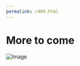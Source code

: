 ```yaml
---
permalink: /404.html
---
```


# More to come

![Image](https://cdn.searchenginejournal.com/wp-content/uploads/2017/08/25-Outstanding-404-Page-Examples-You-Have-to-See-760x400.png)
